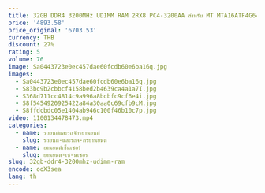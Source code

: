 ```yaml
---
title: 32GB DDR4 3200MHz UDIMM RAM 2RX8 PC4-3200AA สําหรับ MT MTA16ATF4G64AZ-3G2B1 เดสก์ท็อปหน่วยความจําทํางานได้อย่างสมบูรณ์แบบ Fast เรือคุณภาพสูง
price: '4893.58'
price_original: '6703.53'
currency: THB
discount: 27%
rating: 5
volume: 76
image: Sa0443723e0ec457dae60fcdb60e6ba16q.jpg
images:
  - Sa0443723e0ec457dae60fcdb60e6ba16q.jpg
  - S83bc9b2cbbcf4158bed2b4639ca4a1a7I.jpg
  - S368d711cc4814c9a996a8bcbfc9cf6e4i.jpg
  - S8f5454920925422a84a30aa0c69cfb9cM.jpg
  - S8ffdcbdc05e1404ab946c100f46b10c7p.jpg
video: 1100134478473.mp4
categories:
  - name: รถยนต์และรถจักรยานยนต์
    slug: รถยนต-และรถจ-กรยานยนต
  - name: ยานยนต์เซ็นเซอร์
    slug: ยานยนต-เซ-นเซอร
slug: 32gb-ddr4-3200mhz-udimm-ram
encode: ooX3sea
lang: th
---
```

  